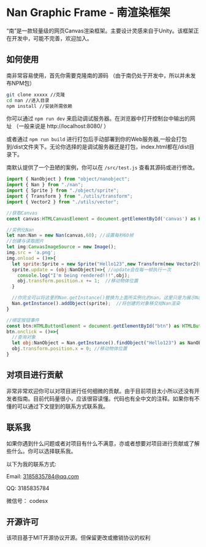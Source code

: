 # Nan Graphic Frame - 南渲染框架

“南”是一款轻量级的网页Canvas渲染框架。主要设计灵感来自于Unity。该框架正在开发中，可能不完善，欢迎加入。

## 如何使用

南非常容易使用，首先你需要克隆南的源码 （由于南仍处于开发中，所以并未发布NPM包）

```bash
git clone xxxxx //克隆
cd nan //进入目录
npm install //安装所需依赖
```

你可以通过 ``npm run dev`` 来启动调试服务器。在浏览器中打开控制台中输出的网址 （一般来说是 http://localhost:8080/ ） 

或者通过 ``npm run build`` 进行打包后手动部署到你的Web服务器,一般会打包到/dist文件夹下。无论你选择的是调试服务器还是打包，index.html都在/dist目录下。

南默认提供了一个丑陋的案例，你可以在 ``/src/test.js`` 查看其源码或进行修改。


```javascript
import { NanObject } from "object/nanobject";
import { Nan } from "./nan";
import { Sprite } from "./object/sprite";
import { Transform } from "./utils/transform";
import { Vector2 } from "./utils/vector";

//获取Canvas
const canvas:HTMLCanvasElement = document.getElementById('canvas') as HTMLCanvasElement;

//实例化Nan 
let nan:Nan = new Nan(canvas,60); //设置每秒60帧
//创建与读取图片
let img:CanvasImageSource = new Image();
img.src = 'a.png';
img.onload = ()=>{
  let sprite:Sprite = new Sprite("Hello123",new Transform(new Vector2(0,0),new Vector2(0,0)),img);
  sprite.update = (obj:NanObject)=>{ //update会在每一帧执行一次
    console.log("I'm being rendered!!!",obj);        
    obj.transform.position.x += 1;  //移动物体位置     
  }

  //你完全可以将这里的Nan.getInstance()替换为上面所实例化的nan。这里只是为展示Nan是单例的
  Nan.getInstance().addObject(sprite);  //将创建的对象移交给Nan渲染
} 

//绑定按钮事件
const btn:HTMLButtonElement = document.getElementById("btn") as HTMLButtonElement;
btn.onclick = ()=>{
  //查询对象
  let obj:NanObject = Nan.getInstance().findObject("Hello123") as NanObject;
  obj.transform.position.x = 0; //移动物体位置 
}
```

## 对项目进行贡献
非常非常欢迎你可以对项目进行任何细微的贡献。由于目前项目太小所以还没有开发者指南。目前代码量很小，应该很容读懂。代码也有全中文的注释。如果你有不懂的可以通过下文提到的联系方式联系我。

## 联系我
如果你遇到什么问题或者对项目有什么不满意，亦或者想要对项目进行贡献或了解些什么。你可以选择联系我。

以下为我的联系方式:

Email: 3185835784@qq.com

QQ: 3185835784

微信号： codesx

## 开源许可
该项目基于MIT开源协议开源。但保留更改或撤销协议的权利


